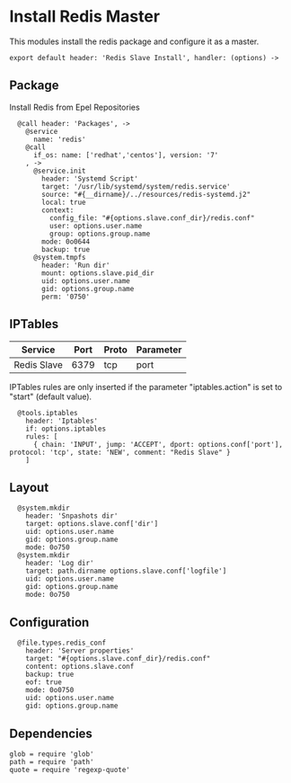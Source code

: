 
# Install Redis Master

This modules install the redis package and configure it as a master.

    export default header: 'Redis Slave Install', handler: (options) ->
      

## Package
Install Redis from Epel Repositories

      @call header: 'Packages', ->
        @service
          name: 'redis'
        @call
          if_os: name: ['redhat','centos'], version: '7'
        , ->
          @service.init
            header: 'Systemd Script'
            target: '/usr/lib/systemd/system/redis.service'
            source: "#{__dirname}/../resources/redis-systemd.j2"
            local: true
            context:
              config_file: "#{options.slave.conf_dir}/redis.conf"
              user: options.user.name
              group: options.group.name
            mode: 0o0644
            backup: true
          @system.tmpfs
            header: 'Run dir'
            mount: options.slave.pid_dir
            uid: options.user.name
            gid: options.group.name
            perm: '0750'

## IPTables

| Service       | Port  | Proto       | Parameter          |
|---------------|-------|-------------|--------------------|
| Redis Slave   | 6379  | tcp         | port               |

IPTables rules are only inserted if the parameter "iptables.action" is set to
"start" (default value).

      @tools.iptables
        header: 'Iptables'
        if: options.iptables
        rules: [
          { chain: 'INPUT', jump: 'ACCEPT', dport: options.conf['port'], protocol: 'tcp', state: 'NEW', comment: "Redis Slave" }
        ]


## Layout
        
      @system.mkdir
        header: 'Snpashots dir'
        target: options.slave.conf['dir']
        uid: options.user.name
        gid: options.group.name
        mode: 0o750
      @system.mkdir
        header: 'Log dir'
        target: path.dirname options.slave.conf['logfile']
        uid: options.user.name
        gid: options.group.name
        mode: 0o750


## Configuration
      
      @file.types.redis_conf
        header: 'Server properties'
        target: "#{options.slave.conf_dir}/redis.conf"
        content: options.slave.conf
        backup: true
        eof: true
        mode: 0o0750
        uid: options.user.name
        gid: options.group.name

## Dependencies

    glob = require 'glob'
    path = require 'path'
    quote = require 'regexp-quote'
